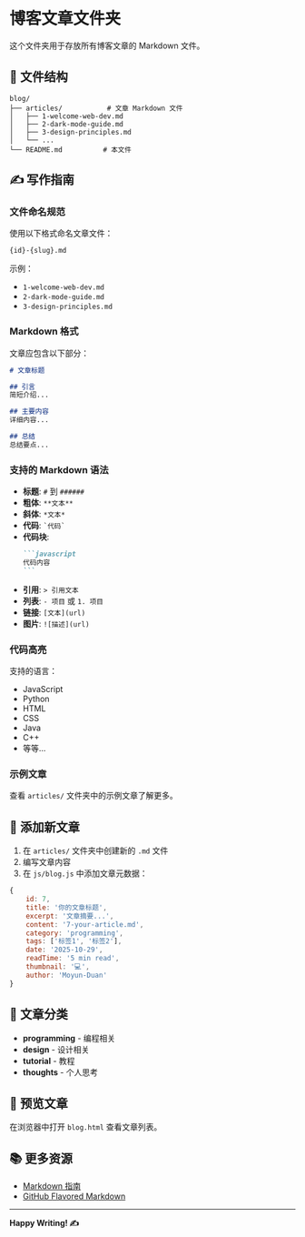 # 博客文章文件夹

这个文件夹用于存放所有博客文章的 Markdown 文件。

## 📁 文件结构

```
blog/
├── articles/           # 文章 Markdown 文件
│   ├── 1-welcome-web-dev.md
│   ├── 2-dark-mode-guide.md
│   ├── 3-design-principles.md
│   └── ...
└── README.md          # 本文件
```

## ✍️ 写作指南

### 文件命名规范

使用以下格式命名文章文件：
```
{id}-{slug}.md
```

示例：
- `1-welcome-web-dev.md`
- `2-dark-mode-guide.md`
- `3-design-principles.md`

### Markdown 格式

文章应包含以下部分：

```markdown
# 文章标题

## 引言
简短介绍...

## 主要内容
详细内容...

## 总结
总结要点...
```

### 支持的 Markdown 语法

- **标题**: `#` 到 `######`
- **粗体**: `**文本**`
- **斜体**: `*文本*`
- **代码**: `` `代码` ``
- **代码块**: 
  ````markdown
  ```javascript
  代码内容
  ```
  ````
- **引用**: `> 引用文本`
- **列表**: `- 项目` 或 `1. 项目`
- **链接**: `[文本](url)`
- **图片**: `![描述](url)`

### 代码高亮

支持的语言：
- JavaScript
- Python
- HTML
- CSS
- Java
- C++
- 等等...

### 示例文章

查看 `articles/` 文件夹中的示例文章了解更多。

## 📝 添加新文章

1. 在 `articles/` 文件夹中创建新的 `.md` 文件
2. 编写文章内容
3. 在 `js/blog.js` 中添加文章元数据：

```javascript
{
    id: 7,
    title: '你的文章标题',
    excerpt: '文章摘要...',
    content: '7-your-article.md',
    category: 'programming',
    tags: ['标签1', '标签2'],
    date: '2025-10-29',
    readTime: '5 min read',
    thumbnail: '💻',
    author: 'Moyun-Duan'
}
```

## 🎨 文章分类

- **programming** - 编程相关
- **design** - 设计相关
- **tutorial** - 教程
- **thoughts** - 个人思考

## 🚀 预览文章

在浏览器中打开 `blog.html` 查看文章列表。

## 📚 更多资源

- [Markdown 指南](https://www.markdownguide.org/)
- [GitHub Flavored Markdown](https://github.github.com/gfm/)

---

**Happy Writing! ✍️**

